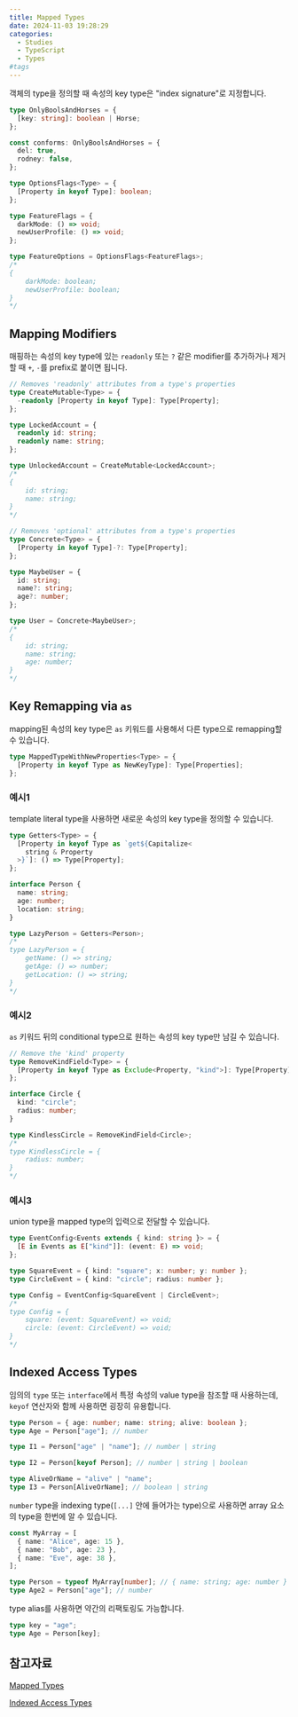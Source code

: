 ```yaml
---
title: Mapped Types
date: 2024-11-03 19:28:29
categories:
  - Studies
  - TypeScript
  - Types
#tags
---
```

객체의 type을 정의할 때 속성의 key type은 "index signature"로 지정합니다.

```ts
type OnlyBoolsAndHorses = {
  [key: string]: boolean | Horse;
};

const conforms: OnlyBoolsAndHorses = {
  del: true,
  rodney: false,
};
```

```ts
type OptionsFlags<Type> = {
  [Property in keyof Type]: boolean;
};

type FeatureFlags = {
  darkMode: () => void;
  newUserProfile: () => void;
};

type FeatureOptions = OptionsFlags<FeatureFlags>;
/*
{
    darkMode: boolean; 
	newUserProfile: boolean;
}
*/
```

## Mapping Modifiers

매핑하는 속성의 key type에 있는 `readonly` 또는 `?` 같은 modifier를 추가하거나 제거할 때 `+`, `-`를 prefix로 붙이면 됩니다.

```ts
// Removes 'readonly' attributes from a type's properties
type CreateMutable<Type> = {
  -readonly [Property in keyof Type]: Type[Property];
};

type LockedAccount = {
  readonly id: string;
  readonly name: string;
};

type UnlockedAccount = CreateMutable<LockedAccount>;
/*
{
	id: string;
	name: string;
}
*/
```

```ts
// Removes 'optional' attributes from a type's properties
type Concrete<Type> = {
  [Property in keyof Type]-?: Type[Property];
};

type MaybeUser = {
  id: string;
  name?: string;
  age?: number;
};

type User = Concrete<MaybeUser>;
/*
{
	id: string;
	name: string;
	age: number;
}
*/
```

## Key Remapping via `as`

mapping된 속성의 key type은 `as` 키워드를 사용해서 다른 type으로 remapping할 수 있습니다.

```ts
type MappedTypeWithNewProperties<Type> = {
  [Property in keyof Type as NewKeyType]: Type[Properties];
};
```

### 예시1

template literal type을 사용하면 새로운 속성의 key type을 정의할 수 있습니다.

```ts
type Getters<Type> = {
  [Property in keyof Type as `get${Capitalize<
    string & Property
  >}`]: () => Type[Property];
};

interface Person {
  name: string;
  age: number;
  location: string;
}

type LazyPerson = Getters<Person>;
/*
type LazyPerson = {
    getName: () => string;
    getAge: () => number;
    getLocation: () => string;
}
*/
```

### 예시2

`as` 키워드 뒤의 conditional type으로 원하는 속성의 key type만 남길 수 있습니다.

```ts
// Remove the 'kind' property
type RemoveKindField<Type> = {
  [Property in keyof Type as Exclude<Property, "kind">]: Type[Property];
};

interface Circle {
  kind: "circle";
  radius: number;
}

type KindlessCircle = RemoveKindField<Circle>;
/*
type KindlessCircle = {
    radius: number;
}
*/
```

### 예시3

union type을 mapped type의 입력으로 전달할 수 있습니다.

```ts
type EventConfig<Events extends { kind: string }> = {
  [E in Events as E["kind"]]: (event: E) => void;
};

type SquareEvent = { kind: "square"; x: number; y: number };
type CircleEvent = { kind: "circle"; radius: number };

type Config = EventConfig<SquareEvent | CircleEvent>;
/*
type Config = {
    square: (event: SquareEvent) => void;
    circle: (event: CircleEvent) => void;
}
*/
```

## Indexed Access Types

임의의 `type` 또는 `interface`에서 특정 속성의 value type을 참조할 때 사용하는데, `keyof` 연산자와 함께 사용하면 굉장히 유용합니다.

```ts
type Person = { age: number; name: string; alive: boolean };
type Age = Person["age"]; // number

type I1 = Person["age" | "name"]; // number | string

type I2 = Person[keyof Person]; // number | string | boolean

type AliveOrName = "alive" | "name";
type I3 = Person[AliveOrName]; // boolean | string
```

`number` type을 indexing type(`[...]` 안에 들어가는 type)으로 사용하면 array 요소의 type을 한번에 알 수 있습니다.

```ts
const MyArray = [
  { name: "Alice", age: 15 },
  { name: "Bob", age: 23 },
  { name: "Eve", age: 38 },
];

type Person = typeof MyArray[number]; // { name: string; age: number }
type Age2 = Person["age"]; // number
```

type alias를 사용하면 약간의 리팩토링도 가능합니다.

```ts
type key = "age";
type Age = Person[key];
```

## 참고자료

[Mapped Types](https://www.typescriptlang.org/docs/handbook/2/mapped-types.html)

[Indexed Access Types](https://www.typescriptlang.org/docs/handbook/2/indexed-access-types.html)
